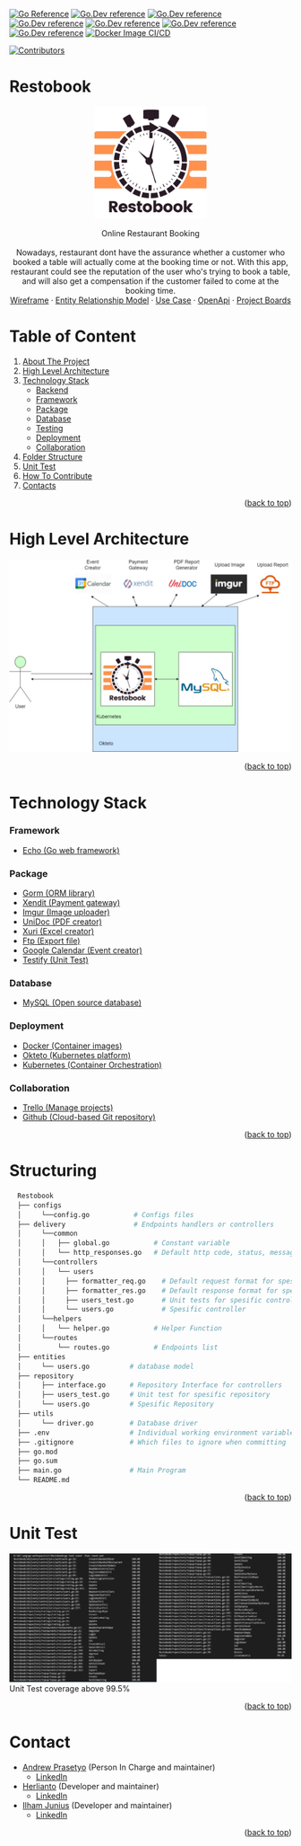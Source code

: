 <div id="top"></div>

[![Go Reference](https://pkg.go.dev/badge/github.dev/herlianto-github/Restobook.svg)](https://pkg.go.dev/github.dev/herlianto-github/Restobook)
[![Go.Dev reference](https://img.shields.io/badge/echo-reference-blue?logo=go&logoColor=blue)](https://github.com/labstack/echo)
[![Go.Dev reference](https://img.shields.io/badge/gorm-reference-blue?logo=go&logoColor=blue)](https://pkg.go.dev/gorm.io/gorm?tab=doc)
[![Go.Dev reference](https://img.shields.io/badge/google--calender-reference-blue)](https://pkg.go.dev/google.golang.org/api@v0.68.0/calendar/v3)
[![Go.Dev reference](https://img.shields.io/badge/unidoc--pdf-reference-blue)](https://pkg.go.dev/github.com/unidoc/unipdf/v3)
[![Go.Dev reference](https://img.shields.io/badge/excelize-reference-blue)](https://pkg.go.dev/github.com/xuri/excelize/v2@v2.5.0)
[![Go.Dev reference](https://img.shields.io/badge/goftp-reference-blue)](https://pkg.go.dev/github.com/jlaffaye/ftp)
[![Docker Image CI/CD](https://github.com/herlianto-github/Restobook/actions/workflows/docker-image.yml/badge.svg)](https://github.com/herlianto-github/Restobook/actions/workflows/docker-image.yml)

[![Contributors](https://img.shields.io/github/contributors/herlianto-github/Restobook.svg?style=for-the-badge)](https://github.com/herlianto-github/Restobook/graphs/contributors)


# Restobook

<!-- Description -->
<div align="center">
  <a href="https://github.com/herlianto-github/Restobook/IMAGES/Restobook.png">
    <img src="IMAGES/Restobook.png" alt="Logo" width="200" height="200">
  </a>
</div>
<div>
  <!-- <h3 align="center">Restobook</h3> -->
  <p align="center">
    Online Restaurant Booking<br/><br/>
    Nowadays, restaurant dont have the assurance whether a customer who booked
    a table will actually come at the booking time or not.
    With this app, restaurant could see the reputation of the user who's trying
    to book a table, and will also get a compensation if the customer failed to
    come at the booking time.
    <br/>
    <!-- <br /> -->
    <a href="https://whimsical.com/online-order-QJZTHKQp4jGWeVMxMsmLiX">Wireframe</a>
    ·
    <a href="https://github.com/herlianto-github/Restobook/blob/main/IMAGES/ERD.jpeg?raw=true">Entity Relationship Model</a>
    ·
    <a href="https://github.com/herlianto-github/Restobook/blob/main/IMAGES/Use_Case.png?raw=true">Use Case</a>
    ·
    <a href="https://app.swaggerhub.com/apis-docs/Axelworld3/RestoBook/1.0.0">OpenApi</a>
    ·
    <a href="https://trello.com/b/z6U1sNoh/done">Project Boards</a>
  </p>
</div>

# Table of Content

1. [About The Project](#restobook)
2. [High Level Architecture](#high-level-architecture)
3. [Technology Stack](#technology-stack)
    - [Backend](#backend)
    - [Framework](#framework)
    - [Package](#package)
    - [Database](#database)
    - [Testing](#testing)
    - [Deployment](#deployment)
    - [Collaboration](#collaboration)
4. [Folder Structure](#structuring)
5. [Unit Test](#unit-test)
6. [How To Contribute](CONRTIBUTING.md)
7. [Contacts](#authors)

  <p align="right">(<a href="#top">back to top</a>)</p>

# High Level Architecture
 <!-- High Level Architecture -->  
  <div align="center">
    <a href="https://github.com/herlianto-github/Restobook/blob/main/IMAGES/HLA.jpeg?raw=true">
      <img src="IMAGES/HLA.jpeg" alt="Logo">
    </a>
  </div>

  <p align="right">(<a href="#top">back to top</a>)</p>

# Technology Stack

### Framework

- [Echo (Go web framework)](https://echo.labstack.com)

### Package

- [Gorm (ORM library)](https://gorm.io)
- [Xendit (Payment gateway)](https://www.xendit.co)
- [Imgur (Image uploader)](https://imgur.com)
- [UniDoc (PDF creator)](https://cloud.unidoc.io)
- [Xuri (Excel creator)](https://xuri.me/excelize)
- [Ftp (Export file)](github.com/jlaffaye/ftp)
- [Google Calendar (Event creator)](https://developers.google.com/calendar/api)
- [Testify (Unit Test)](https://pkg.go.dev/github.com/stretchr/testify@v1.7.0)

### Database

- [MySQL (Open source database)](https://www.mysql.com)

### Deployment

- [Docker (Container images)](https://www.docker.com)
- [Okteto (Kubernetes platform)](https://www.okteto.com)
- [Kubernetes (Container Orchestration)](https://kubernetes.io)

### Collaboration

- [Trello (Manage projects)](https://trello.com)
- [Github (Cloud-based Git repository)](https://github.com)

<p align="right">(<a href="#top">back to top</a>)</p>


# Structuring

  ```sh
    Restobook
    ├── configs                
    │     └──config.go           # Configs files
    ├── delivery                 # Endpoints handlers or controllers
    │     └──common
    │     │   ├── global.go           # Constant variable
    │     │   └── http_responses.go   # Default http code, status, message
    │     └──controllers
    │     │   └── users
    │     │     ├── formatter_req.go    # Default request format for spesific controllers
    │     │     ├── formatter_res.go    # Default response format for spesific controllers
    │     │     ├── users_test.go       # Unit tests for spesific controllers
    │     │     └── users.go            # Spesific controller
    │     └──helpers
    │     │   └── helper.go           # Helper Function
    │     └──routes  
    │         └── routes.go           # Endpoints list
    ├── entities                
    │     └── users.go          # database model
    ├── repository              
    │     ├── interface.go      # Repository Interface for controllers
    │     ├── users_test.go     # Unit test for spesific repository
    │     └── users.go          # Spesific Repository
    ├── utils                 
    │     └── driver.go         # Database driver
    ├── .env                    # Individual working environment variables
    ├── .gitignore              # Which files to ignore when committing
    ├── go.mod                  
    ├── go.sum                  
    ├── main.go                 # Main Program
    └── README.md    
  ```

  <p align="right">(<a href="#top">back to top</a>)</p>


# Unit Test
<!-- Unit Test -->  
  <div align="center">
    <a href="https://github.com/herlianto-github/Restobook/blob/main/IMAGES/Test_Unit.jpeg?raw=true">
      <img src="IMAGES/Test_Unit.jpeg" alt="Logo">
    </a>
  </div>
Unit Test coverage above 99.5%
  <p align="right">(<a href="#top">back to top</a>)</p>

# Contact

- [Andrew Prasetyo](https://github.com/andrewptjio) (Person In Charge and maintainer)
  - [LinkedIn](https://www.linkedin.com/in/andrew-ptjio)
- [Herlianto](https://github.com/herlianto-github) (Developer and maintainer)
  - [LinkedIn](https://www.linkedin.com/in/herlianto-%E2%80%8D-829aa284/)
- [Ilham Junius](https://github.com/ilhamjunius) (Developer and maintainer)
  - [LinkedIn](https://www.linkedin.com/in/ilham-junius-767b49151)

<p align="right">(<a href="#top">back to top</a>)</p>
